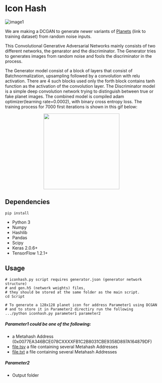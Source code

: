 # Icon Hash
![image1](http://images.vfl.ru/ii/1526063901/490732a0/21705298.png)

We are making a DCGAN to generate newer variants of [Planets](https://drive.google.com/drive/folders/1NwupUPLIPuQZG38Lm1CT0vdofP6I5QgA?usp=sharing) (link to training dataset) from random noise inputs.

This Convolutional Generative Adversarial Networks mainly consists of two different networks, the genarator and the discriminator. The Generator tries to generates images from random noise and fools the discriminator in the process.

The Generator model consist of a block of layers that consist of Batchnormalization, upsampling followed by a convolution with relu activation. There are 4 such blocks used only the forth block contains tanh function as the activation of the convolution layer. The Discriminator model is a simple deep convolution network trying to distinguish between true or fake planet images. The combined model is compiled adam optimizer(learning rate=0.0002), with binary cross entropy loss. 
The training process for 7000 first iterations is shown in this gif below:
<p align="center">
  <img width="250" height="250" src="https://github.com/metahashorg/iconhash_py/blob/master/output.gif">
</p>

## Dependencies
```
pip install
```
* Python 3
* Numpy
* Hashlib
* Pandas
* Scipy
* Keras 2.0.6+
* TensorFlow 1.2.1+

## Usage
```
# iconhash.py script requires generator.json (generator network structure) 
# and gen.h5 (network weights) files, 
# they should be stored at the same folder as the main script.
cd Script

# To generate a 128x128 planet icon for address Parameter1 using DCGAN 
# and to store it in Parameter2 directiry run the following
.../python iconhash.py parameter1 parameter2
```
##### Parameter1 could be one of the following:
*  a Metahash Address (0x0077EA346BCE078CXXXXFB1C2B8031CBE9358D897A164879DF)
* [file.tsv](https://github.com/metahashorg/iconhash_py/blob/master/example.tsv) a file containing several Metahash Addresses
* [file.txt](https://github.com/metahashorg/iconhash_py/blob/master/example.txt) a file containing several Metahash Addresses
##### Parameter2
* Output folder


